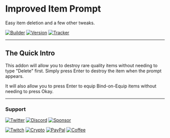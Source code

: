 # Improved Item Prompt

Easy item deletion and a few other tweaks.

[![Builder](https://img.shields.io/github/workflow/status/ravendwyr/improveditemprompt/Upload?label=Build&logo=github+actions&style=flat-square)](https://github.com/Ravendwyr/ImprovedItemPrompt/actions)
[![Version](https://img.shields.io/github/v/tag/ravendwyr/improveditemprompt?label=Version&logo=curseforge&style=flat-square)](https://www.curseforge.com/wow/addons/improved-item-prompt/files/all)
[![Tracker](https://img.shields.io/github/issues/ravendwyr/improveditemprompt?label=Issues&logo=github&style=flat-square)](https://github.com/Ravendwyr/ImprovedItemPrompt/issues)

***

## The Quick Intro

This addon will allow you to destroy rare quality items without needing to type "Delete" first. Simply press Enter to destroy the item when the prompt appears.

It will also allow you to press Enter to equip Bind-on-Equip items without needing to press Okay.

***

### Support

[![Twitter](https://img.shields.io/twitter/follow/ravendwyr?label=Twitter&logo=twitter&style=flat-square)](https://twitter.com/Ravendwyr)
[![Discord](https://img.shields.io/discord/299308204393889802?label=Discord&logo=discord&style=flat-square)](https://top.gg/servers/299308204393889802)
[![Sponsor](https://img.shields.io/github/sponsors/ravendwyr?label=Sponsors&logo=github+sponsors&style=flat-square)](https://github.com/sponsors/Ravendwyr)

[![Twitch](https://img.shields.io/badge/Twitch-subscribe-yellow?&logo=twitch&style=flat-square)](https://www.twitch.tv/subs/ravendwyr)
[![Crypto](https://img.shields.io/badge/ETH-send-yellow?&logo=ethereum&style=flat-square)](https://etherscan.io/address/0x332224Ed82264298B3DC68dAcf643E8Df4abDCC3)
[![PayPal](https://img.shields.io/badge/PayPal-donate-yellow?logo=paypal&style=flat-square)](https://www.paypal.me/Ravendwyr/5gbp)
[![Coffee](https://img.shields.io/badge/Kofi-buy-yellow?logo=ko-fi&style=flat-square)](https://ko-fi.com/Ravendwyr)
